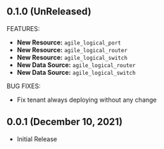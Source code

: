 ## 0.1.0 (UnReleased)

FEATURES:

* **New Resource:** `agile_logical_port`
* **New Resource:** `agile_logical_router`
* **New Resource:** `agile_logical_switch`
* **New Data Source:** `agile_logical_router`
* **New Data Source:** `agile_logical_switch`

BUG FIXES:
* Fix tenant always deploying without any change

## 0.0.1 (December 10, 2021)

- Initial Release